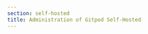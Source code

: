 ```yaml
---
section: self-hosted
title: Administration of Gitpod Self-Hosted
---
```


<script context="module">
  export const prerender = true;
  export const load = () => {
    return {
      status: 301,
      redirect: "/docs/self-hosted"
    }
  };
</script>
